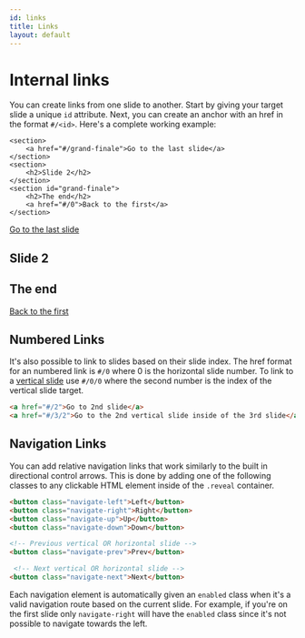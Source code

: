 ```yaml
---
id: links
title: Links
layout: default
---
```


# Internal links

You can create links from one slide to another. Start by giving your target slide a unique `id` attribute. Next, you can create an anchor with an href in the format `#/<id>`. Here's a complete working example:

```html/1,8
<section>
	<a href="#/grand-finale">Go to the last slide</a>
</section>
<section>
	<h2>Slide 2</h2>
</section>
<section id="grand-finale">
	<h2>The end</h2>
	<a href="#/0">Back to the first</a>
</section>
```
<div class="reveal reveal-example">
  <div class="slides">
    <section>
		<a href="#/grand-finale">Go to the last slide</a>
	</section>
	<section>
		<h2>Slide 2</h2>
	</section>
	<section id="grand-finale">
		<h2>The end</h2>
		<a href="#/0">Back to the first</a>
	</section>
  </div>
</div>

## Numbered Links

It's also possible to link to slides based on their slide index. The href format for an numbered link is `#/0` where 0 is the horizontal slide number. To link to a [vertical slide](/vertical-slides) use `#/0/0` where the second number is the index of the vertical slide target.

```html
<a href="#/2">Go to 2nd slide</a>
<a href="#/3/2">Go to the 2nd vertical slide inside of the 3rd slide</a>
```

## Navigation Links

You can add relative navigation links that work similarly to the built in directional control arrows. This is done by adding one of the following classes to any clickable HTML element inside of the `.reveal` container.

```html
<button class="navigate-left">Left</button>
<button class="navigate-right">Right</button>
<button class="navigate-up">Up</button>
<button class="navigate-down">Down</button>

<!-- Previous vertical OR horizontal slide -->
<button class="navigate-prev">Prev</button>

 <!-- Next vertical OR horizontal slide -->
<button class="navigate-next">Next</button>
```

Each navigation element is automatically given an `enabled` class when it's a valid navigation route based on the current slide. For example, if you're on the first slide only `navigate-right` will have the `enabled` class since it's not possible to navigate towards the left.